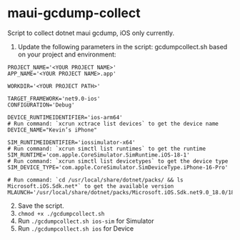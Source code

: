 # maui-gcdump-collect
Script to collect dotnet maui gcdump, iOS only currently.

1. Update the following parameters in the script: gcdumpcollect.sh based on your project and environment:

```
PROJECT_NAME='<YOUR PROJECT NAME>'
APP_NAME='<YOUR PROJECT NAME>.app'

WORKDIR='<YOUR PROJECT PATH>'

TARGET_FRAMEWORK='net9.0-ios'
CONFIGURATION='Debug'

DEVICE_RUNTIMEIDENTIFIER='ios-arm64'
# Run command: `xcrun xctrace list devices` to get the device name
DEVICE_NAME="Kevin’s iPhone"

SIM_RUNTIMEIDENTIFIER='iossimulator-x64'
# Run command: `xcrun simctl list runtimes` to get the runtime
SIM_RUNTIME='com.apple.CoreSimulator.SimRuntime.iOS-18-1'
# Run command: `xcrun simctl list devicetypes` to get the device type
SIM_DEVICE_TYPE='com.apple.CoreSimulator.SimDeviceType.iPhone-16-Pro'

# Run command: `cd /usr/local/share/dotnet/packs/ && ls Microsoft.iOS.Sdk.net*` to get the available version
MLAUNCH='/usr/local/share/dotnet/packs/Microsoft.iOS.Sdk.net9.0_18.0/18.0.9617/tools/bin/mlaunch'
```

2. Save the script.
3. `chmod +x ./gcdumpcollect.sh`
4. Run `./gcdumpcollect.sh ios-sim` for Simulator
5. Run `./gcdumpcollect.sh ios` for Device
